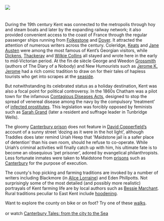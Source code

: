 <a href="https://juncture-digital.org"><img src="https://juncture-digital.org/images/ve-button.png"></a>

<param ve-config 
       title="Overview of the Nineteenth Century"
       author="Carolyn Oulton"
       banner="https://stor.artstor.org/stor/2251af4a-a56d-45f0-b9b1-361ba46aaf4d" 
       layout="vertical">
       
<param ve-entity eid="Q736439" title="Ramsgate">
<param ve-entity eid="Q922739" title="Broadstairs">

# 

During the 19th century Kent was connected to the metropolis through hoy and steam boats and later by the expanding railway network; it also provided convenient access to the coast of France through the regular passenger ships running from [Folkestone](/19c/19c-folkestone) and [Dover](/19c/19c-dover). It attracted the attention of numerous writers across the century. Coleridge, [Keats](/19c/19c-keats-biography) and [Jane Austen](/19c19c-austen-biography) were among the most famous of Kent’s Georgian visitors, while [Dickens](/dickens/dickens-biography), [Thackeray](/19c/19c-thackeray-biography) and [Wilkie Collins](/19c/19c-collins-biography) all stayed and wrote here in the early to mid-Victorian period. At the fin de siècle George and Weedon [Grossmith](/19c/19c-grossmith-biography) (authors of The Diary of a Nobody) and New Humourists such as [Jerome K. Jerome](/19c/19c-jerome-biography) had a rich comic tradition to draw on for their tales of hapless tourists who get into scrapes at the [seaside](/19c/19c-seaside).
<param ve-image url="https://upload.wikimedia.org/wikipedia/commons/4/4b/Joseph_Clarendon_Smith_-_Margate_Hoy_-_B1975.4.1742_-_Yale_Center_for_British_Art.jpg" label="Margate Hoy, 1807" attribution="Joseph Clarendon Smith, CC0, via Wikimedia Commons">

But notwithstanding its celebrated status as a holiday destination, Kent was also a focal point for political controversy. In the 1860s Chatham was a pilot town for the infamous [Contagious Diseases Acts](/19c/19c-contagious-diseases), designed to stop the spread of venereal disease among the navy by the compulsory ‘treatment’ of [infected prostitutes](http://glorious-and-unknown.co.uk/chatham-lock-hospital/). This legislation was forcibly opposed by feminists such as [Sarah Grand](/19c/19c-grand-biography) (later a resident and suffrage leader in Tunbridge Wells). 
<param ve-image url="https://upload.wikimedia.org/wikipedia/commons/f/fb/National_Union_Women%27s_Suffrage_shop_on_18_Crescent_Road%2C_Tunbridge_Wells.jpg" label="NUWSS shop on 18 Crescent Road, Tunbridge Wells" attribution="LSE Library, No restrictions, via Wikimedia Commons">

The gloomy [Canterbury prison](https://www.youtube.com/watch?time_continue=8&v=wzwQM0cGo_4&feature=emb_title) 
does not feature in [David Copperfield’s](/dickens/david-copperfield-curated-walk) account of a sunny street ‘dozing as it were in the hot light’, although Traddles does later remind Uriah Heep that 'Maidstone jail is a safer place of detention’ than his own room, should he refuse to co-operate. While Uriah’s criminal activities will finally catch up with him, his ultimate fate is to become an obsequious ‘pet prisoner’, adored by evangelical philanthropists. Less fortunate inmates were taken to  Maidstone from [prisons](/19c/19c-convicts-overview) such as [Canterbury](/19c/19c-canterbury) for the purpose of execution.
<param ve-image url="https://stor.artstor.org/stor/3adcbddb-8d19-4bda-a8a0-5a4bdfcb70e2" label="Maidstone Gaol" attribution="George Vertue - The Picturesque Beauties of Great Britain by kind permission of Marrin Books">

The county's hop picking and farming traditions are invoked by a number of writers including Blackmore (in [Alice Lorraine](/19c/alice-lorraine-blackmore)) and Eden Phillpotts. Not surprisingly some of the most detailed (and possibly more realistic) portrayals of Kent farming life are by local authors such as [Bessie Marchant](/19c/19c-marchantb-biography). Rural traditions peculiar to East Kent include [hoodening](/19c/19c-hoodening).
<param ve-image url="https://stor.artstor.org/stor/b8c85c59-97a0-45db-befb-36c7a779740c" label="Incidents of Hop Gathering" attribution="Illustrated London News">

Want to explore the county on bike or on foot? Try one of these [walks](https://explorekent.org/explore-kent-town-maps/). 
<br><br>
or watch [Canterbury Tales: from the city to the Sea](https://www.youtube.com/watch?v=461nK7mazNo)  
